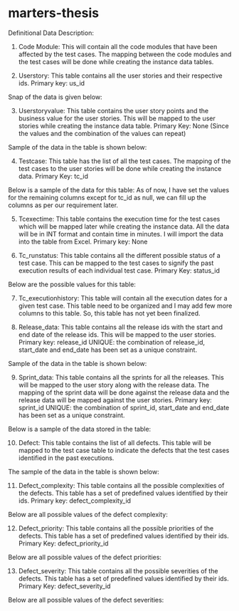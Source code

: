 # marters-thesis
Definitional Data Description:
1.	Code Module: This will contain all the code modules that have been affected by the test cases. The mapping between the code modules and the test cases will be done while creating the instance data tables.
 
2.	Userstory: This table contains all the user stories and their respective ids.
Primary key: us_id
 
Snap of the data is given below:
 
3.	Userstoryvalue: This table contains the user story points and the business value for the user stories. This will be mapped to the user stories while creating the instance data table.
Primary Key: None (Since the values and the combination of the values can repeat)
 
Sample of the data in the table is shown below:
 
4.	Testcase: This table has the list of all the test cases. The mapping of the test cases to the user stories will be done while creating the instance data.
Primary Key: tc_id
 
Below is a sample of the data for this table: As of now, I have set the values for the remaining columns except for tc_id as null, we can fill up the columns as per our requirement later.
 

5.	Tcexectime: This table contains the execution time for the test cases which will be mapped later while creating the instance data. All the data will be in INT format and contain time in minutes. I will import the data into the table from Excel.
Primary key: None
 
6.	Tc_runstatus: This table contains all the different possible status of a test case. This can be mapped to the test cases to signify the past execution results of each individual test case.
Primary Key: status_id
 
Below are the possible values for this table:
 
7.	Tc_executionhistory: This table will contain all the execution dates for a given test case. This table need to be organized and I may add few more columns to this table. So, this table has not yet been finalized.
 
8.	Release_data: This table contains all the release ids with the start and end date of the release ids. This will be mapped to the user stories.
Primary key: release_id
UNIQUE: the combination of release_id, start_date and end_date has been set as a unique constraint.
 
Sample of the data in the table is shown below:
 
9.	Sprint_data: This table contains all the sprints for all the releases. This will be mapped to the user story along with the release data. The mapping of the sprint data will be done against the release data and the release data will be mapped against the user stories.
Primary key: sprint_id
UNIQUE: the combination of sprint_id, start_date and end_date has been set as a unique constraint.
 
Below is a sample of the data stored in the table:
 
10.	Defect: This table contains the list of all defects. This table will be mapped to the test case table to indicate the defects that the test cases identified in the past executions.
 
The sample of the data in the table is shown below:
 
11.	Defect_complexity: This table contains all the possible complexities of the defects. This table has a set of predefined values identified by their ids.
Primary key: defect_complexity_id
 
Below are all possible values of the defect complexity:
 
12.	Defect_priority: This table contains all the possible priorities of the defects. This table has a set of predefined values identified by their ids.
Primary Key: defect_priority_id
 
Below are all possible values of the defect priorities:
 
13.	Defect_severity: This table contains all the possible severities of the defects. This table has a set of predefined values identified by their ids.
Primary Key: defect_severity_id
 
Below are all possible values of the defect severities:
 

